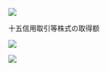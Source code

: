 ![](https://www.nta.go.jp/tmp/90a6d95b-1d35-40fd-9c20-f2f5ee139b97/images/b51afe8bb60d192455ebf4dd349af9ae5b69406de47d017a7c9dc2b0105edd66.jpg)

十五信用取引等株式の取得额

![](https://www.nta.go.jp/tmp/90a6d95b-1d35-40fd-9c20-f2f5ee139b97/images/cc9c3dd39dace38b8e715e2253188d70ae41fde9259a2d7de6b31bddab3af5db.jpg)

![](https://www.nta.go.jp/tmp/90a6d95b-1d35-40fd-9c20-f2f5ee139b97/images/3b6a2e353ea5ea8518c8257b7ed18f8e75ec2eee591b646250766b2cc834babe.jpg)